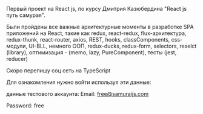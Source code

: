 Первый проект на React js, по курсу Дмитрия Казюбердина "React js путь самурая".

Были пройдены все важные архитектурные моменты в разработке SPA приложений на React, такие как redux, react-redux, flux-архитектура, redux-thunk, react-router, axios, REST, hooks, classComponents, css-модули, UI-BLL, немного ООП, redux-ducks, redux-form, selectors, reselct (library), оптимизация - (memo, lazy, PureComponent), тесты (jest, reducer)

Скоро перепишу соц сеть на TypeScript

Для ознакомления нужно войти используя эти данные:

данные тестового аккаунта:
Email: free@samuraijs.com

Password: free
